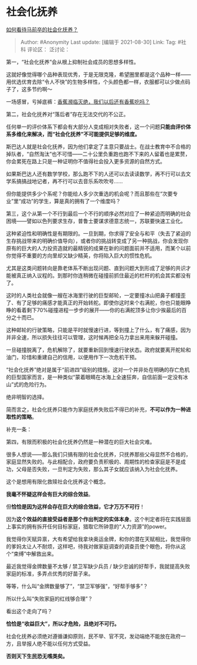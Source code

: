 # 社会化抚养
[如何看待马前卒的社会化抚养？](https://www.zhihu.com/question/265857247/answer/1375936847)

> Author: #Anonymity
> Last update: [编辑于 2021-08-30]
> Link:
> Tag: #社科
> 评论区：
> 泛讨论：

第一，“社会化抚养”会从根上抑制社会成员的思想多样性。

这就好像觉得哪个品种表现优秀，于是无限克隆，希望圈里都是这个品种一样——用优选优育去除“令人不快”的生物多样性，个头颜色都一样，衣服都可以少做点码子了，这多节约啊～

一场感冒，亏掉底裤：[香蕉濒临灭绝，我们以后还有香蕉吃吗？](https://zhuanlan.zhihu.com/p/28274957)

第二，社会化抚养对“落后者”存在无法交代的不公正。

任何单一的评价体系下都会有大部分人变成相对失败者，这一个问题**只能由评价体系多维化来解决，而“社会化抚养”不可能提供足够的维度。**

斯巴达人就是社会化抚养，因为他们拿定了主意只要战士。在战士教育中不合格的掉队者，“自然淘汰”也不可惜——二十公里负重跑也跑不下来的人留着也是累赘，你会累死在路上只是一种证明你不值得社会投入更多资源的自然方式。

如果斯巴达人还有数学学校，那么跑不下的人还可以去读读数学，再不行可以去文学系搞搞战地记者，再不行可以去音乐系吹吹号……

但你能提供多少个系呢？你能给人多少次重选的机会呢？而且那些在“次要专业”里“成功”的学生，算是真的拥有了一个维度吗？

第三，这个从第一个不行到最后一个不行的顺序必然对应了一种紧迫而明确的社会困境——譬如以色列要求生存，普鲁士要谋求德意志统一，苏联要快速工业化。

这种紧迫性和明确性是有期限的。一旦到期，你求得了安全与和平（失去了紧迫的生存挑战带来的明确价值导向），或者你的挑战转变成了另一种挑战，你会发现你原有的巨大的人力投资造就的最精锐的成果在新的问题面前并不适用，而某个以前你觉得不重要的方向里却又缺少精英，你将陷入巨大的惯性危机。

尤其是这类问题转向是靠老体系不断出现问题、直到问题大到形成了足够的共识才能被真正纳入议程的。到那时你连稍微在碰撞前抓住最近的栏杆的机会其实都没有了。

这时的人类社会就像一艘在冰海里行驶的巨型邮轮，一定要撞冰山把鼻子都撞歪了、有了足够的痛感才能真正的开始转舵。即使你这时来个右满舵，你也只能眼睁睁的看着剩下70%碰撞进程一步步的展开——你的右满舵顶多让你少挨最后的百分之十而已。

这种邮轮的行驶策略，只能是平时就慢速行进，等到撞上了什么，有了痛感，因为并非全速，所以损失往往可以管理，这时候再把全马力拿出来用来躲开碰撞。

一旦碰撞脱离了，危机解除了，就要重新回到慢速行驶状态。政府就要离开舵轮和油门，珍惜和重建自己的信用，以便用作下一次危机干预。

“社会化抚养”绝对是属于“前进四”级别的措施，这对一个并非处在明确的存亡危机的巨型国家而言，是一种类似“蒙着眼睛在冰海上全速狂奔，自信前面一定没有冰山”式的危险行为。

绝非明智的选择。

简而言之，社会化抚养只能作为家庭抚养失败后不得已的补充，**不可以作为一种进取性的策略**。

补充一条：

第四，有限而积极的社会化抚养仍然是一种潜在的巨大社会灾难。

很多人想说——那么我们只搞有限的社会化抚养，只抚养那些父母显然不合格的，家庭显然失败的。与此相配合，政府要负责积极的、周期性的检查家庭是不是成功，父母是否失败，一旦判定为失败，那么其子女就应该纳入为社会化抚养。

这个是想用有限化救赎社会化抚养这个概念。

**我毫不怀疑这样会有巨大的综合效益**。

但**恰恰是因为这样会存在巨大的综合效益，它才万万不可行**！

因为**这个效益的直接受益者是那个作出判定的实体本身**。这个判定者将在实践层面上事实的拥有拆开任何目标家庭，猎取它所钟意的“人力资源”的power。

我觉得你天赋异禀，大有希望给我拿块奥运金牌，和你的潜在天赋相比，我觉得你的爹妈太让人不耐烦，这样吧，待我对做家庭调查的调查员使个眼色，将你从这个“束缚”中解救出来。

最近我觉得金牌数量不太够 / 禁卫军缺少兵员 / 缺少忠诚的好帮手，我就提高失败家庭的标准，多弄点优秀的好苗子来。

等等，什么叫“金牌数量够了”，“禁卫军够强”，“好帮手够多”？

所以什么叫“失败家庭的红线够合理”？

看出这个走向了吗？

**恰恰是“收益巨大”，所以才危险，且绝对不可行。**

社会化抚养必须绝对遵循谦抑原则，民不举、官不究，发动端绝不能放在政府一方，且举报人绝不能以任何方式受益。

**否则天下生民恐无噍类矣。**
